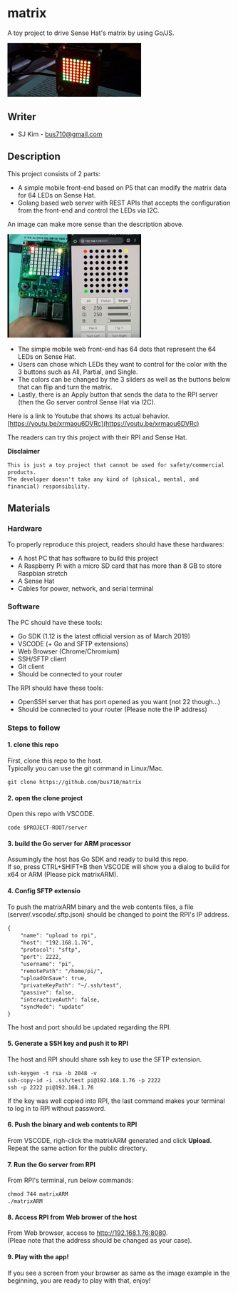 # matrix
  
A toy project to drive Sense Hat's matrix by using Go/JS.

<img src="assetsForReadMe/99.png" width="300">

## Writer

- SJ Kim - <bus710@gmail.com>

## Description

This project consists of 2 parts:
- A simple mobile front-end based on P5 that can modify the matrix data for 64 LEDs on Sense Hat.
- Golang based web server with REST APIs that accepts the configuration from the front-end and control the LEDs via I2C.

An image can make more sense than the description above.

<img src="assetsForReadMe/01.png" width="300">

- The simple mobile web front-end has 64 dots that represent the 64 LEDs on Sense Hat. 
- Users can chose which LEDs they want to control for the color with the 3 buttons such as All, Partial, and Single. 
- The colors can be changed by the 3 sliders as well as the buttons below that can flip and turn the matrix. 
- Lastly, there is an Apply button that sends the data to the RPI server (then the Go server control Sense Hat via I2C).

Here is a link to Youtube that shows its actual behavior.  
[https://youtu.be/xrmaou6DVRc](https://youtu.be/xrmaou6DVRc)

The readers can try this project with their RPI and Sense Hat.

**Disclaimer**  
  
```
This is just a toy project that cannot be used for safety/commercial products.   
The developer doesn't take any kind of (phsical, mental, and financial) responsibility. 
```

## Materials

### Hardware

To properly reproduce this project, readers should have these hardwares:
- A host PC that has software to build this project
- A Raspberry Pi with a micro SD card that has more than 8 GB to store Raspbian stretch
- A Sense Hat
- Cables for power, network, and serial terminal

### Software

The PC should have these tools:
- Go SDK (1.12 is the latest official version as of March 2019)
- VSCODE (+ Go and SFTP extensions)
- Web Browser (Chrome/Chromium)
- SSH/SFTP client
- Git client
- Should be connected to your router

The RPI should have these tools:
- OpenSSH server that has port opened as you want (not 22 though...)
- Should be connected to your router (Please note the IP address)

### Steps to follow

#### 1. clone this repo  
  
First, clone this repo to the host.  
Typically you can use the git command in Linux/Mac.  
  
```
git clone https://github.com/bus710/matrix
``` 
  
#### 2. open the clone project  
  
Open this repo with VSCODE.  
  
```
code $PROJECT-ROOT/server
```

#### 3. build the Go server for ARM processor

Assumingly the host has Go SDK and ready to build this repo.  
If so, press CTRL+SHIFT+B then VSCODE will show you a dialog to build for x64 or ARM (Please pick matrixARM).

#### 4. Config SFTP extensio  
  
To push the matrixARM binary and the web contents files, a file (server/.vscode/.sftp.json) should be changed to point the RPI's IP address.

```
{
    "name": "upload to rpi",
    "host": "192.168.1.76",
    "protocol": "sftp",
    "port": 2222,
    "username": "pi",
    "remotePath": "/home/pi/",
    "uploadOnSave": true,
    "privateKeyPath": "~/.ssh/test",
    "passive": false,
    "interactiveAuth": false,
    "syncMode": "update"
}
```  
  
The host and port should be updated regarding the RPI.

#### 5. Generate a SSH key and push it to RPI

The host and RPI should share ssh key to use the SFTP extension.  
  
```
ssh-keygen -t rsa -b 2048 -v
ssh-copy-id -i .ssh/test pi@192.168.1.76 -p 2222
ssh -p 2222 pi@192.168.1.76
```

If the key was well copied into RPI, the last command makes your terminal to log in to RPI without password.

#### 6. Push the binary and web contents to RPI

From VSCODE, righ-click the matrixARM generated and click **Upload**.  
Repeat the same action for the public directory.

#### 7. Run the Go server from RPI

From RPI's terminal, run below commands:  
  
```
chmod 744 matrixARM
./matrixARM
```

#### 8. Access RPI from Web brower of the host

From Web browser, access to http://192.168.1.76:8080.  
(Pleae note that the address should be changed as your case).

#### 9. Play with the app!
  
If you see a screen from your browser as same as the image example in the beginning, you are ready to play with that, enjoy!

